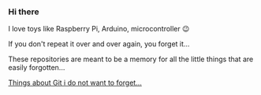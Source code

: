 ### Hi there
I love toys like Raspberry Pi, Arduino, microcontroller :wink:

If you don't repeat it over and over again, you forget it...

These repositories are meant to be a memory for all the little things that are easily forgotten...

[Things about Git i do not want to forget...](git_readme.md)

<!--
**StMaHa/stmaha** is a ✨ _special_ ✨ repository because its `README.md` (this file) appears on your GitHub profile.

Here are some ideas to get you started:

- 🔭 I’m currently working on ...
- 🌱 I’m currently learning ...
- 👯 I’m looking to collaborate on ...
- 🤔 I’m looking for help with ...
- 💬 Ask me about ...
- 📫 How to reach me: ...
- 😄 Pronouns: ...
- ⚡ Fun fact: ...
-->
